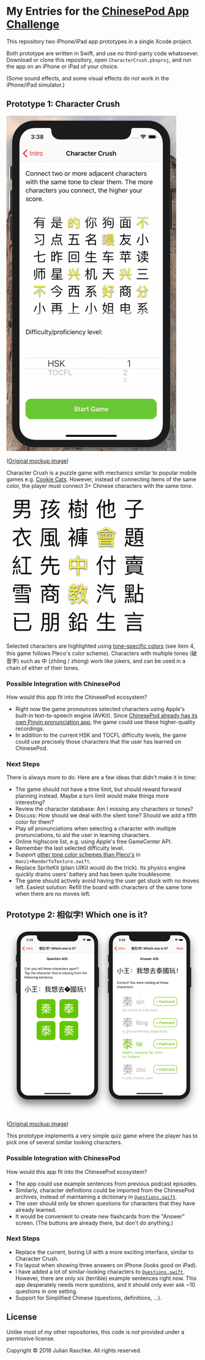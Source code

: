 # My Entries for the [ChinesePod App Challenge](https://chinesepod.app)

This repository two iPhone/iPad app prototypes in a single Xcode project. 

Both prototype are written in Swift, and use no third-party code whatsoever.
Download or clone this repository, open `CharacterCrush.pbxproj`, and run the app on an iPhone or iPad of your choice.

(Some sound effects, and some visual effects do not work in the iPhone/iPad simulator.)

## Prototype 1: Character Crush

![Demo](Screenshots/CharacterCrush.gif)

([Original mockup image](Mockups/CharacterCrush.png))

Character Crush is a puzzle game with mechanics similar to popular mobile games e.g. [Cookie Cats](https://www.youtube.com/watch?v=iPxZIp0cbJE&t=1m10s).
However, instead of connecting items of the same color, the player must connect 3+ Chinese characters with the same *tone*.

![Connecting Tiles](Screenshots/Connecting.gif)

Selected characters are highlighted using [tone-specific colors](https://chinesepod.com/blog/2017/04/17/learn-chinese-tones-properly/) (see item 4, this game follows Pleco's color scheme).
Characters with multiple tones (破音字) such as 中 (zhōng / zhòng) work like jokers, and can be used in a chain of either of their tones.

### Possible Integration with ChinesePod

How would this app fit into the ChinesePod ecosystem?

* Right now the game pronounces selected characters using Apple's built-in text-to-speech engine (AVKit).
  Since [ChinesePod already has its own Pinyin pronunciation app](https://itunes.apple.com/us/app/pinyin-by-chinesepod/id833178097?mt=8), the game could use these higher-quality recordings.
* In addition to the current HSK and TOCFL difficulty levels, the game could use precisely those characters that the user has learned on ChinesePod. 

### Next Steps

There is always more to do. Here are a few ideas that didn't make it in time:

* The game should not have a time limit, but should reward forward planning instead.
  Maybe a turn limit would make things more interesting?
* Review the character database: Am I missing any characters or tones?
* Discuss: How should we deal with the silent tone? Should we add a fifth color for them?
* Play *all* pronunciations when selecting a character with multiple pronunciations, to aid the user in learning characters.
* Online highscore list, e.g. using Apple's free GameCenter API.
* Remember the last selected difficulty level.
* Support [other tone color schemes than Pleco's](http://laowaichinese.net/tone-colors-and-what-pleco-did-with-them.htm) in `Hanzi+RenderToTexture.swift`.
* Replace SpriteKit (plain UIKit would do the trick).
  Its physics engine quickly drains users' battery and has been quite troublesome.
* The game should actively avoid having the user get stuck with no moves left.
  Easiest solution: Refill the board with characters of the same tone when there are no moves left.

## Prototype 2: 相似字! Which one is it?

![Quiz](Screenshots/WhichOneIsIt.png)

([Original mockup image](Mockups/WhichOneIsIt.png))

This prototype implements a very simple quiz game where the player has to pick one of several similar looking characters.

### Possible Integration with ChinesePod

How would this app fit into the ChinesePod ecosystem?

* The app could use example sentences from previous podcast episodes.
* Similarly, character definitions could be imported from the ChinesePod archives, instead of maintaining a dictionary in [`Questions.swift`](WhichOne/Questions.swift).
* The user should only be shown questions for characters that they have already learned.
* It would be convenient to create new flashcards from the "Answer" screen.
  (The buttons are already there, but don't do anything.)

### Next Steps

* Replace the current, boring UI with a more exciting interface, similar to Character Crush.
* Fix layout when showing three answers on iPhone (looks good on iPad).
* I have added a lot of similar-looking characters to [`Questions.swift`](WhichOne/Questions.swift).
  However, there are only six (terrible) example sentences right now.
  This app desperately needs more questions, and it should only ever ask ~10 questions in one setting.
* Support for Simplified Chinese (questions, definitions, …).

## License

Unlike most of my other repositories, this code is *not* provided under a permissive license.

Copyright © 2018 Julian Raschke. All rights reserved.
